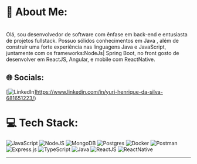 # 💫 About Me:
<br>
Olá, sou desenvolvedor de software com ênfase em back-end e entusiasta de projetos fullstack. Possuo sólidos conhecimentos em Java , além de construir uma forte experiência nas linguagens Java e JavaScript, juntamente com os frameworks:NodeJs| Spring Boot, no front gosto de desenvolver em ReactJS, Angular, e mobile com  ReactNative.

 


## 🌐 Socials:
[![LinkedIn](https://img.shields.io/badge/LinkedIn-%230077B5.svg?logo=linkedin&logoColor=white)]https://www.linkedin.com/in/yuri-henrique-da-silva-681651223/) 

# 💻 Tech Stack:
![JavaScript](https://img.shields.io/badge/javascript-%23323330.svg?style=flat-square&logo=javascript&logoColor=%23F7DF1E) ![NodeJS](https://img.shields.io/badge/node.js-6DA55F?style=flat-square&logo=node.js&logoColor=white) ![MongoDB](https://img.shields.io/badge/MongoDB-%234ea94b.svg?style=flat-square&logo=mongodb&logoColor=white) ![Postgres](https://img.shields.io/badge/postgres-%23316192.svg?style=flat-square&logo=postgresql&logoColor=white) ![Docker](https://img.shields.io/badge/docker-%230db7ed.svg?style=flat-square&logo=docker&logoColor=white) ![Postman](https://img.shields.io/badge/Postman-FF6C37?style=flat-square&logo=postman&logoColor=white) ![Express.js](https://img.shields.io/badge/express.js-%23404d59.svg?style=flat-square&logo=express&logoColor=%2361DAFB) ![TypeScript](https://img.shields.io/badge/typescript-%23007ACC.svg?style=flat-square&logo=typescript&logoColor=white)
![Java](https://img.shields.io/badge/Java-%23ED8B00.svg?style=flat-square&logo=java&logoColor=white)
![ReactJS](https://img.shields.io/badge/React-%2361DAFB.svg?style=flat-square&logo=react&logoColor=white)
![ReactNative](https://img.shields.io/badge/React_Native-%2361DAFB.svg?style=flat-square&logo=react&logoColor=white)



---



